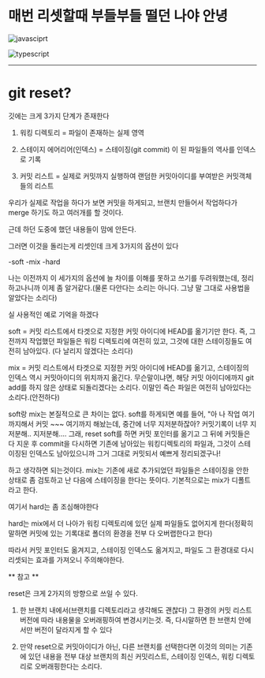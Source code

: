 # **매번 리셋할때 부들부들 떨던 나야 안녕**

![javasciprt](https://img.shields.io/badge/javascript-up%20to%20date-yellow)

![typescript](https://img.shields.io/badge/typescript-up%20to%20date-blue)

---

# git reset?

깃에는 크게 3가지 단계가 존재한다

1. 워킹 디렉토리
   = 파일이 존재하는 실제 영역

2. 스테이지 에어리어(인덱스)
   = 스테이징(git commit) 이 된 파일들의 역사를 인덱스로 기록

3. 커밋 리스트
   = 실제로 커밋까지 실행하여 랜덤한 커밋아이디를 부여받은 커밋객체들의 리스트

우리가 실제로 작업을 하다가 보면 커밋을 하게되고, 브랜치 만들어서 작업하다가 merge 하기도 하고 여러개를 할 것이다.

근데 하던 도중에 했던 내용들이 맘에 안든다.

그러면 이것을 돌리는게 리셋인데 크게 3가지의 옵션이 있다

-soft
-mix
-hard

나는 이전까지 이 세가지의 옵션에 늘 차이를 이해를 못하고 쓰기를 두려워했는데, 정리하고나니까 이제 좀 알거같다.(물론 다안다는 소리는 아니다. 그냥 말 그대로 사용법을 알았다는 소리다)

실 사용적인 예로 기억을 하겠다

soft = 커밋 리스트에서 타겟으로 지정한 커밋 아이디에 HEAD를 옮기기만 한다. 즉, 그 전까지 작업했던 파일들은 워킹 디렉토리에 여전히 있고, 그것에 대한 스테이징들도 여전히 남아있다. (다 날리지 않겠다는 소리다)

mix = 커밋 리스트에서 타겟으로 지정한 커밋 아이디에 HEAD를 옮기고, 스테이징의 인덱스 역시 커밋아이디의 위치까지 옮긴다. 무슨말이냐면, 해당 커밋 아이디에까지 git add를 하지 않은 상태로 되돌리겠다는 소리다. 이말인 즉슨 파일은 여전히 남아있다는 소리다.(안전하다)

soft랑 mix는 본질적으로 큰 차이는 없다.
soft를 하게되면 예를 들어, "아 나 작업 여기까지해서 커밋 ~~~ 여기까지 해놨는데, 중간에 너무 지저분하잖아? 커밋기록이 너무 지저분해.. 지저분해.... 그래, reset soft를 하면 커밋 포인터를 옮기고 그 뒤에 커밋들은 다 지운 후 commit을 다시하면 기존에 남아있는 워킹디렉토리의 파일과, 그것이 스테이징된 인덱스도 남아있으니까 그거 그대로 커밋되서 예쁘게 정리되겠구나!

하고 생각하면 되는것이다. mix는 기존에 새로 추가되었던 파일들은 스테이징을 안한 상태로 좀 검토하고 난 다음에 스테이징을 한다는 뜻이다.
기본적으로는 mix가 디폴트라고 한다.

여기서 hard는 좀 조심해야한다

hard는 mix에서 더 나아가 워킹 디렉토리에 있던 실제 파일들도 없어지게 한다(정확히 말하면 커밋에 있는 기록대로 폴더의 환경을 전부 다 오버랩한다고 한다)

따라서 커밋 포인터도 옮겨지고, 스테이징 인덱스도 옮겨지고, 파일도 그 환경대로 다시 리셋되는 효과를 가져오니 주의해야한다.

** 참고 **

reset은 크게 2가지의 방향으로 쓰일 수 있다.

1. 한 브랜치 내에서(브랜치를 디렉토리라고 생각해도 괜찮다) 그 환경의 커밋 리스트 버전에 따라 내용물을 오버래핑하여 변경시키는것. 즉, 다시말하면 한 브랜치 안에서만 버전이 달라지게 할 수 있다

2. 만약 reset으로 커밋아이디가 아닌, 다른 브랜치를 선택한다면 이것의 의미는 기존에 있던 내용을 전부 대상 브랜치의 최신 커밋리스트, 스테이징 인덱스, 워킹 디렉토리로 오버래핑한다는 소리다.
